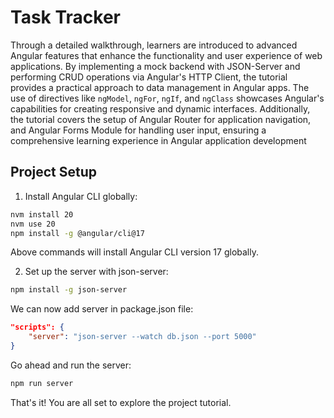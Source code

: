 # Task Tracker

Through a detailed walkthrough, learners are introduced to advanced Angular features that enhance the functionality and user experience of web applications. By implementing a mock backend with JSON-Server and performing CRUD operations via Angular's HTTP Client, the tutorial provides a practical approach to data management in Angular apps. The use of directives like `ngModel`, `ngFor`, `ngIf`, and `ngClass` showcases Angular's capabilities for creating responsive and dynamic interfaces. Additionally, the tutorial covers the setup of Angular Router for application navigation, and Angular Forms Module for handling user input, ensuring a comprehensive learning experience in Angular application development

## Project Setup

1. Install Angular CLI globally:

```bash
nvm install 20
nvm use 20
npm install -g @angular/cli@17
```

Above commands will install Angular CLI version 17 globally.

2. Set up the server with json-server:

```bash
npm install -g json-server
```

We can now add server in package.json file:

```json
"scripts": {
    "server": "json-server --watch db.json --port 5000"
}
```

Go ahead and run the server:

```bash
npm run server
```

That's it! You are all set to explore the project tutorial.

